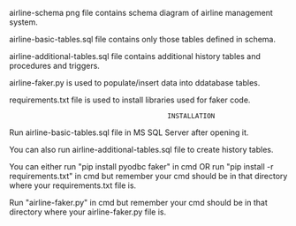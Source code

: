 airline-schema png file contains schema diagram of airline management system.

airline-basic-tables.sql file contains only those tables defined in schema.

airline-additional-tables.sql file contains additional history tables and procedures and triggers.

airline-faker.py is used to populate/insert data into ddatabase tables.

requirements.txt file is used to install libraries used for faker code.


                                            INSTALLATION
                                                                                        
Run airline-basic-tables.sql file in MS SQL Server after opening it.

You can also run airline-additional-tables.sql file to create history tables.

You can either run "pip install pyodbc faker" in cmd OR run "pip install -r requirements.txt" in cmd but remember your cmd should be in that directory where your requirements.txt file is.

Run "airline-faker.py" in cmd but remember your cmd should be in that directory where your airline-faker.py file is.
